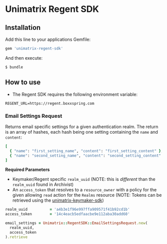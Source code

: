 # Unimatrix Regent SDK

## Installation
Add this line to your applications Gemfile:

```ruby
gem 'unimatrix-regent-sdk'
```

And then execute:

	$ bundle
	
	
## How to use

* The Regent SDK requires the following environment variable:

```
REGENT_URL=https://regent.boxxspring.com
```

### Email Settings Request
Returns email specific settings for a given authentication realm.  The return is an array of hashes, each hash being one setting containing the `name` and `content`:

```ruby
[
  { "name": "first_setting_name", "content": "first_setting_content" },
  { "name": "second_setting_name", "content": "second_setting_content" }
]
```

__Required Parameters__

* Keymaker/Regent specific `realm_uuid` (NOTE: this is *different* than the `realm_uuid` found in Archivist)
* An `access_token` that resolves to a `resource_owner` with a policy for the given allowing `read` action for the `Realms` resource (NOTE: Tokens can be retrieved using the [unimatrix-keymaker-sdk](https://github.com/bedrocketjmd/unimatrix-keymaker-sdk))

```ruby
realm_uuid          = 'a4b3e1f96e997ffa909571f41b92cd1b'
access_token        = '14c4eacb5edfaacbe9e112aba30add60'

email_settings = Unimatrix::RegentSDK::EmailSettingsRequest.new(
  realm_uuid,
  access_token
).retrieve
```
